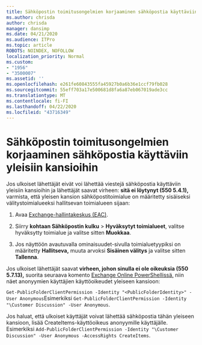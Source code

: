 ```yaml
---
title: Sähköpostin toimitusongelmien korjaaminen sähköpostia käyttäviin yleisiin kansioihin
ms.author: chrisda
author: chrisda
manager: dansimp
ms.date: 04/21/2020
ms.audience: ITPro
ms.topic: article
ROBOTS: NOINDEX, NOFOLLOW
localization_priority: Normal
ms.custom:
- "1956"
- "3500007"
ms.assetid: ''
ms.openlocfilehash: e261fe60843555fa45927b0a6b36e1ccf79fb028
ms.sourcegitcommit: 55eff703a17e500681d8fa6a87eb067019ade3cc
ms.translationtype: MT
ms.contentlocale: fi-FI
ms.lasthandoff: 04/22/2020
ms.locfileid: "43716349"
---
```

# <a name="fix-email-delivery-issues-to-mail-enabled-public-folders"></a>Sähköpostin toimitusongelmien korjaaminen sähköpostia käyttäviin yleisiin kansioihin

Jos ulkoiset lähettäjät eivät voi lähettää viestejä sähköpostia käyttäviin yleisiin kansioihin ja lähettäjät saavat virheen: **sitä ei löytynyt (550 5.4.1),** varmista, että yleisen kansion sähköpostitoimialue on määritetty sisäiseksi välitystoimialueeksi hallitsevan toimialueen sijaan:

1. Avaa [Exchange-hallintakeskus (EAC)](https://docs.microsoft.com/Exchange/exchange-admin-center).

2. Siirry **kohtaan Sähköpostin kulku** \> **Hyväksytyt toimialueet**, valitse hyväksytty toimialue ja valitse sitten **Muokkaa**.

3. Jos näyttöön avautuvalla ominaisuudet-sivulla toimialuetyypiksi on määritetty **Hallitseva,** muuta arvoksi **Sisäinen välitys** ja valitse sitten **Tallenna**.

Jos ulkoiset lähettäjät saavat **virheen, johon sinulla ei ole oikeuksia (550 5.7.13),** suorita seuraava komento [Exchange Online PowerShellissä,](https://docs.microsoft.com/powershell/exchange/exchange-online/connect-to-exchange-online-powershell/connect-to-exchange-online-powershell) niin näet anonyymien käyttäjien käyttöoikeudet yleiseen kansioon:

`Get-PublicFolderClientPermission -Identity "<PublicFolderIdentity>" -User Anonymous`Esimerkiksi `Get-PublicFolderClientPermission -Identity "\Customer Discussion" -User Anonymous`.

Jos haluat, että ulkoiset käyttäjät voivat lähettää sähköpostia tähän yleiseen kansioon, lisää CreateItems-käyttöoikeus anonyymille käyttäjälle. Esimerkiksi `Add-PublicFolderClientPermission -Identity "\Customer Discussion" -User Anonymous -AccessRights CreateItems`.
